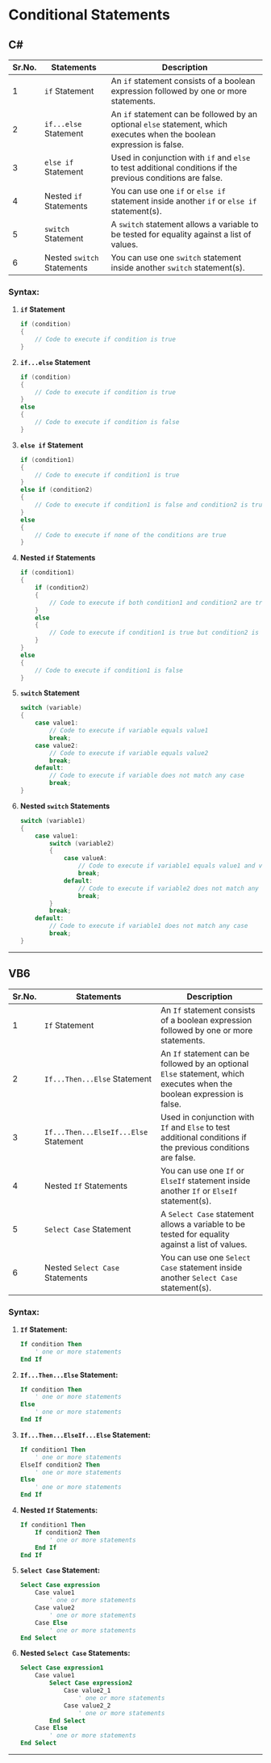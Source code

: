 # Conditional Statements

## C#

| **Sr.No.** | **Statements**             | **Description**                                                                                          |
|------------|----------------------------|----------------------------------------------------------------------------------------------------------|
| 1          | `if` Statement             | An `if` statement consists of a boolean expression followed by one or more statements.                   |
| 2          | `if...else` Statement      | An `if` statement can be followed by an optional `else` statement, which executes when the boolean expression is false. |
| 3          | `else if` Statement        | Used in conjunction with `if` and `else` to test additional conditions if the previous conditions are false. |
| 4          | Nested `if` Statements     | You can use one `if` or `else if` statement inside another `if` or `else if` statement(s).               |
| 5          | `switch` Statement         | A `switch` statement allows a variable to be tested for equality against a list of values.               |
| 6          | Nested `switch` Statements | You can use one `switch` statement inside another `switch` statement(s).                                |

### Syntax:

1. **`if` Statement**

    ```csharp
    if (condition)
    {
        // Code to execute if condition is true
    }
    ```

2. **`if...else` Statement**

    ```csharp
    if (condition)
    {
        // Code to execute if condition is true
    }
    else
    {
        // Code to execute if condition is false
    }
    ```

3. **`else if` Statement**

    ```csharp
    if (condition1)
    {
        // Code to execute if condition1 is true
    }
    else if (condition2)
    {
        // Code to execute if condition1 is false and condition2 is true
    }
    else
    {
        // Code to execute if none of the conditions are true
    }
    ```

4. **Nested `if` Statements**

    ```csharp
    if (condition1)
    {
        if (condition2)
        {
            // Code to execute if both condition1 and condition2 are true
        }
        else
        {
            // Code to execute if condition1 is true but condition2 is false
        }
    }
    else
    {
        // Code to execute if condition1 is false
    }
    ```

5. **`switch` Statement**

    ```csharp
    switch (variable)
    {
        case value1:
            // Code to execute if variable equals value1
            break;
        case value2:
            // Code to execute if variable equals value2
            break;
        default:
            // Code to execute if variable does not match any case
            break;
    }
    ```

6. **Nested `switch` Statements**

    ```csharp
    switch (variable1)
    {
        case value1:
            switch (variable2)
            {
                case valueA:
                    // Code to execute if variable1 equals value1 and variable2 equals valueA
                    break;
                default:
                    // Code to execute if variable2 does not match any case
                    break;
            }
            break;
        default:
            // Code to execute if variable1 does not match any case
            break;
    }
    ```

---

## VB6

| **Sr.No.** | **Statements**                   | **Description**                                                                                          |
|------------|----------------------------------|----------------------------------------------------------------------------------------------------------|
| 1          | `If` Statement                   | An `If` statement consists of a boolean expression followed by one or more statements.                   |
| 2          | `If...Then...Else` Statement     | An `If` statement can be followed by an optional `Else` statement, which executes when the boolean expression is false. |
| 3          | `If...Then...ElseIf...Else` Statement | Used in conjunction with `If` and `Else` to test additional conditions if the previous conditions are false. |
| 4          | Nested `If` Statements           | You can use one `If` or `ElseIf` statement inside another `If` or `ElseIf` statement(s).                 |
| 5          | `Select Case` Statement          | A `Select Case` statement allows a variable to be tested for equality against a list of values.          |
| 6          | Nested `Select Case` Statements  | You can use one `Select Case` statement inside another `Select Case` statement(s).                       |

### Syntax:

1. **`If` Statement:**

    ```vb
    If condition Then
        ' one or more statements
    End If
    ```

2. **`If...Then...Else` Statement:**

    ```vb
    If condition Then
        ' one or more statements
    Else
        ' one or more statements
    End If
    ```

3. **`If...Then...ElseIf...Else` Statement:**

    ```vb
    If condition1 Then
        ' one or more statements
    ElseIf condition2 Then
        ' one or more statements
    Else
        ' one or more statements
    End If
    ```

4. **Nested `If` Statements:**

    ```vb
    If condition1 Then
        If condition2 Then
            ' one or more statements
        End If
    End If
    ```

5. **`Select Case` Statement:**

    ```vb
    Select Case expression
        Case value1
            ' one or more statements
        Case value2
            ' one or more statements
        Case Else
            ' one or more statements
    End Select
    ```

6. **Nested `Select Case` Statements:**

    ```vb
    Select Case expression1
        Case value1
            Select Case expression2
                Case value2_1
                    ' one or more statements
                Case value2_2
                    ' one or more statements
            End Select
        Case Else
            ' one or more statements
    End Select
    ```

---

